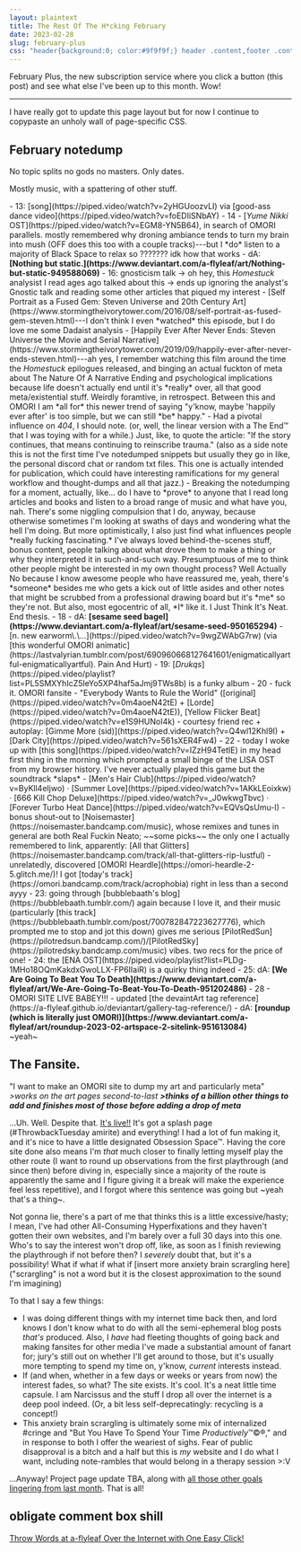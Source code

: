 ```yaml
---
layout: plaintext
title: The Rest Of The H*cking February
date: 2023-02-28
slug: february-plus
css: "header{background:0; color:#9f9f9f;} header .content,footer .content{font-size:.85em;} main,.later{font-family:calibri,arial,sans-serif;} h1{font-size:1.25em;} .date{font-size:1.15em; margin:.25em 0 -1em;} ::selection{background:#efefef; color:inherit;} h2{font-size:1.25em; margin-bottom:-.35em;} .notes{font-family:consolas,monospace; font-size:.75em; border:1px solid #808080; padding:1em; margin:.5em 0;} .notes h3{font-size:1em; margin:1em 0 .25em;} .later{color:#808080;} .notes ul{list-style-type:none; margin:0 0 0 1.15em;} .notes li:before{content:'- ';} .notes li{text-indent:-1.15em; margin:.5em 0;} .notes a{text-decoration-thickness:1.5px;} .notes li>ul>li{margin:0;} .notes li>ul{margin-bottom:.25em;} footer ul{margin-left:0;} @media (prefers-color-scheme:dark){::selection {background:#404040;} h3{color:#bfbfbf;}} .em::after{content:'—';} .ivory{font-family:calibri,sans-serif; font-size:1.15em;}"
---
```

February Plus, the new subscription service where you click a button (this post) and see what else I've been up to this month. Wow!<!--more-->

----

I have really got to update this page layout but for now I continue to copypaste an unholy wall of page-specific CSS.

## February notedump
No topic splits no gods no masters. Only dates.

Mostly music, with a spattering of other stuff.
<div class="notes" markdown="1">
- 13: [song](https://piped.video/watch?v=2yHGUoozvLI) via [good-ass dance video](https://piped.video/watch?v=foEDIiSNbAY)
- 14
	- [<i>Yume Nikki</i> OST](https://piped.video/watch?v=EGM8-YN5B64), in search of <span style="text-transform:uppercase;">Omori</span> parallels. mostly remembered why droning ambiance tends to turn my brain into mush (<span style="text-transform:uppercase;">Off</span> does this too with a couple tracks)<span class="em">---</span>but I *do* listen to a majority of Black Space to relax so ??????? idk how that works
	- dA: <b>[Nothing but static.](https://www.deviantart.com/a-flyleaf/art/Nothing-but-static-949588069)</b>
- 16: gnosticism talk → oh hey, this <i>Homestuck</i> analysist I read ages ago talked about this → ends up ignoring the analyst's Gnostic talk and reading some other articles that piqued my interest
	- <span class="ivory">[Self Portrait as a Fused Gem: Steven Universe and 20th Century Art](https://www.stormingtheivorytower.com/2016/08/self-portrait-as-fused-gem-steven.html)</span><span class="em">---</span>I don't think I even *watched* this episode, but I do love me some Dadaist analysis
	- <span class="ivory">[Happily Ever After Never Ends: Steven Universe the Movie and Serial Narrative](https://www.stormingtheivorytower.com/2019/09/happily-ever-after-never-ends-steven.html)</span><span class="em">---</span>ah yes, I remember watching this film around the time the <i>Homestuck</i> epilogues released, and binging an actual fuckton of meta about The Nature Of A Narrative Ending and psychological implications because life doesn't actually end until it's *really* over, all that good meta/existential stuff. Weirdly foramtive, in retrospect. Between this and <span style="text-transform:uppercase;">Omori</span> I am *all for* this newer trend of saying "y'know, maybe 'happily ever after' is too simple, but we can still *be* happy."
		- Had a pivotal influence on <i>404</i>, I should note. (or, well, the linear version with a The End™ that I was toying with for a while.) Just, like, to quote the article: "<span class="ivory">If the story continues, that means continuing to reinscribe trauma.</span>" (also as a side note this is not the first time I've notedumped snippets but usually they go in like, the personal discord chat or random txt files. This one is actually intended for publication, which could have interesting ramifications for my general workflow and thought-dumps and all that jazz.)
	- Breaking the notedumping for a moment, actually, like... do I have to *prove* to anyone that I read long articles and books and listen to a broad range of music and what have you, nah. There's some niggling compulsion that I do, anyway, because otherwise sometimes I'm looking at swaths of days and wondering what the hell I'm doing. But more optimistically, I also just find what influences people *really fucking fascinating.* I've always loved behind-the-scenes stuff, bonus content, people talking about what drove them to make a thing or why they interpreted it in such-and-such way. Presumptuous of me to think other people might be interested in my own thought process? Well Actually No because I know awesome people who have reassured me, yeah, there's *someone* besides me who gets a kick out of little asides and other notes that might be scrubbed from a professional drawing board but it's *me* so they're not. But also, most egocentric of all, *I* like it. I&nbsp;Just Think It's Neat. End&nbsp;thesis.
- 18
	- dA: <b>[sesame seed bagel](https://www.deviantart.com/a-flyleaf/art/sesame-seed-950165294)</b>
	- [n. new earworm\.\...](https://piped.video/watch?v=9wgZWAbG7rw) (via [this wonderful <span style="text-transform:uppercase;">Omori</span> animatic](https://lastvalyrian.tumblr.com/post/690960668127641601/enigmaticallyartful-enigmaticallyartful). Pain And Hurt)
- 19: [<i>Drukqs</i>](https://piped.video/playlist?list=PL5SMXYhIcZ5IeYo5XP4haf5aJmj9TWs8b) is a funky album
- 20
	- fuck it. <span style="text-transform:uppercase;">Omori</span> fansite
	- "Everybody Wants to Rule the World" ([original](https://piped.video/watch?v=0m4aoeN42tE) + [Lorde](https://piped.video/watch?v=0m4aoeN42tE)), [Yellow Flicker Beat](https://piped.video/watch?v=e1S9HUNoI4k)
	- courtesy friend rec + autoplay: [Gimme&nbsp;More (sid)](https://piped.video/watch?v=Q4wl12Khl9I) + [Dark&nbsp;City](https://piped.video/watch?v=561sXER4Fw4)
- 22
	- today I woke up with [this song](https://piped.video/watch?v=IZzH94TetIE) in my head first thing in the morning which prompted a small binge of the <span style="text-transform:uppercase;">Lisa</span> OST from my browser history. I've never actually played this game but the soundtrack *slaps*
		- [Men's Hair Club](https://piped.video/watch?v=ByKll4eIjwo) · [Summer Love](https://piped.video/watch?v=1AKkLEoixkw) · [666&nbsp;Kill Chop&nbsp;Deluxe](https://piped.video/watch?v=_J0wkwgTbvc) · [Forever&nbsp;Turbo Heat&nbsp;Dance](https://piped.video/watch?v=EQVsQsUmu-I)
		- bonus shout-out to [Noisemaster](https://noisemaster.bandcamp.com/music), whose remixes and tunes in general are both Real Fuckin Neato; ~~some picks~~ the only one I actually remembered to link, apparently: [All that Glitters](https://noisemaster.bandcamp.com/track/all-that-glitters-rip-lustful)
	- unrelatedly, discovered [<span style="text-transform:uppercase;">Omori</span> Heardle](https://omori-heardle-2-5.glitch.me/)! I got [today's track](https://omori.bandcamp.com/track/acrophobia) right in less than a second ayyy
- 23: going through [bubblebaath's blog](https://bubblebaath.tumblr.com/) again because I love it, and their music (particularly [this track](https://bubblebaath.tumblr.com/post/700782847223627776), which prompted me to stop and jot this down) gives me serious [PilotRedSun](https://pilotredsun.bandcamp.com/)/[PilotRedSky](https://pilotredsky.bandcamp.com/music) vibes. two recs for the price of one!
- 24: the [<span style="text-transform:uppercase;">Ena</span> OST](https://piped.video/playlist?list=PLDg-1MHo18OQmKakdxGwoLLX-FP6IIaiR) is a quirky thing indeed
- 25: dA: <b>[We Are Going To Beat You To Death](https://www.deviantart.com/a-flyleaf/art/We-Are-Going-To-Beat-You-To-Death-951202486)</b>
- 28
	- <em style="text-transform:uppercase;font-style:normal;">Omori site live babey!!!</em>
	- updated [the devaintArt tag reference](https://a-flyleaf.github.io/deviantart/gallery-tag-reference/)
	- dA: <b>[roundup (which is literally just <span style="text-transform:uppercase;">Omori</span>)](https://www.deviantart.com/a-flyleaf/art/roundup-2023-02-artspace-2-sitelink-951613084)</b>
</div>
~yeah~

## The Fansite.
"I want to make an <span style="text-transform:uppercase;">Omori</span> site to dump my art and particularly meta" *&gt;works on the art pages second-to-last **&gt;thinks of a billion other things to add and finishes most of those before adding a drop of meta***

...Uh. Well. Despite that. [It's live!!](https://a-flyleaf.github.io/omori/) It's got a splash page (#ThrowbackTuesday amirite) and everything! I had a lot of fun making it, and it's nice to have a little designated Obsession Space™. Having the core site done also means I'm *that* much closer to finally letting myself play the other route (I want to round up observations from the first playthrough (and since then) before diving in, especially since a majority of the route is apparently the same and I figure giving it a break will make the experience feel less repetitive), and I forgot where this sentence was going but ~yeah that's a thing~.

Not gonna lie, there's a part of me that thinks this is a little excessive/hasty; I mean, I've had other All-Consuming Hyperfixations and they haven't gotten their own websites, and I'm barely over a full 30 days into this one. Who's to say the interest won't drop off, like, as soon as I finish reviewing the playthrough if not before then? I *severely* doubt that, but it's a possibility! What if what if what if [insert more anxiety brain scrargling here] ("scrargling" is not a word but it is the closest approximation to the sound I'm imagining)

To that I say a few things:
- I was doing different things with my internet time back then, and lord knows I don't know what to do with all the semi-ephemeral blog posts *that's* produced. Also, I *have* had fleeting thoughts of going back and making fansites for other media I've made a substantial amount of fanart for; jury's still out on whether I'll get around to those, but it's usually more tempting to spend my time on, y'know, *current* interests instead.
- If (and when, whether in a few days or weeks or years from now) the interest fades, so what? The site exists. It's cool. It's a neat little time capsule. I am Narcissus and the stuff I drop all over the internet is a deep pool indeed. (Or, a bit less self-deprecatingly: recycling is a concept!)
- This anxiety brain scrargling is ultimately some mix of internalized #cringe and "But You Have To Spend Your Time *Productively*™©®," and in response to both I offer the weariest of sighs. Fear of public disapproval is a bitch and a half but this is *my* website and I do what I want, including note-rambles that would belong in a therapy session <span style="display:inline-block;">&gt;:V</span>

...Anyway! Project page update TBA, along with [all those other goals lingering from last month](eleven#miscellaneous-things-i-want-to-do-at-some-point). That is all!

## obligate comment box shill
[Throw Words at a-flyleaf Over the Internet with One Easy Click!](https://a-notebox.dreamwidth.org/2023/01/31/welcome.html?mode=reply&style=site)